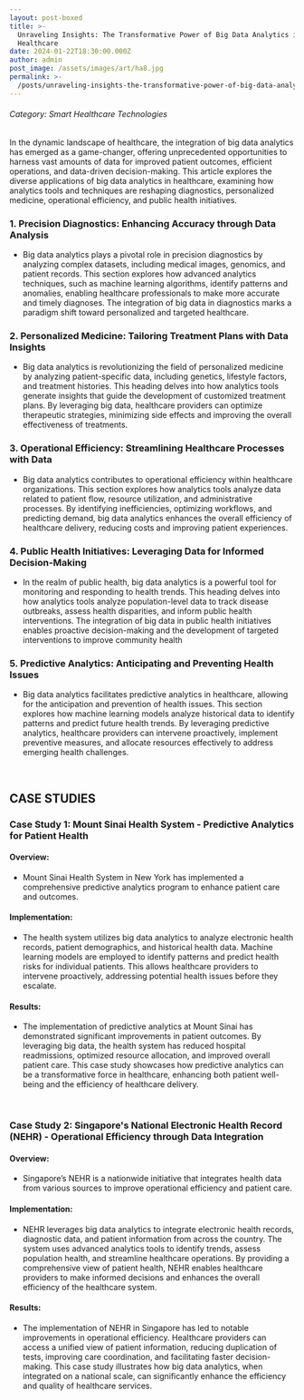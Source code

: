 ```yaml
---
layout: post-boxed
title: >-
  Unraveling Insights: The Transformative Power of Big Data Analytics in
  Healthcare
date: 2024-01-22T18:30:00.000Z
author: admin
post_image: /assets/images/art/ha8.jpg
permalink: >-
  /posts/unraveling-insights-the-transformative-power-of-big-data-analytics-in-healthcare
---
```


###### Category: Smart Healthcare Technologies

In the dynamic landscape of healthcare, the integration of big data analytics has emerged as a game-changer, offering unprecedented opportunities to harness vast amounts of data for improved patient outcomes, efficient operations, and data-driven decision-making. This article explores the diverse applications of big data analytics in healthcare, examining how analytics tools and techniques are reshaping diagnostics, personalized medicine, operational efficiency, and public health initiatives.

### 1. Precision Diagnostics: Enhancing Accuracy through Data Analysis

* Big data analytics plays a pivotal role in precision diagnostics by analyzing complex datasets, including medical images, genomics, and patient records. This section explores how advanced analytics techniques, such as machine learning algorithms, identify patterns and anomalies, enabling healthcare professionals to make more accurate and timely diagnoses. The integration of big data in diagnostics marks a paradigm shift toward personalized and targeted healthcare.

### 2. Personalized Medicine: Tailoring Treatment Plans with Data Insights

* Big data analytics is revolutionizing the field of personalized medicine by analyzing patient-specific data, including genetics, lifestyle factors, and treatment histories. This heading delves into how analytics tools generate insights that guide the development of customized treatment plans. By leveraging big data, healthcare providers can optimize therapeutic strategies, minimizing side effects and improving the overall effectiveness of treatments.

### 3. Operational Efficiency: Streamlining Healthcare Processes with Data

* Big data analytics contributes to operational efficiency within healthcare organizations. This section explores how analytics tools analyze data related to patient flow, resource utilization, and administrative processes. By identifying inefficiencies, optimizing workflows, and predicting demand, big data analytics enhances the overall efficiency of healthcare delivery, reducing costs and improving patient experiences.

### 4. Public Health Initiatives: Leveraging Data for Informed Decision-Making

* In the realm of public health, big data analytics is a powerful tool for monitoring and responding to health trends. This heading delves into how analytics tools analyze population-level data to track disease outbreaks, assess health disparities, and inform public health interventions. The integration of big data in public health initiatives enables proactive decision-making and the development of targeted interventions to improve community health

### 5. Predictive Analytics: Anticipating and Preventing Health Issues

* Big data analytics facilitates predictive analytics in healthcare, allowing for the anticipation and prevention of health issues. This section explores how machine learning models analyze historical data to identify patterns and predict future health trends. By leveraging predictive analytics, healthcare providers can intervene proactively, implement preventive measures, and allocate resources effectively to address emerging health challenges.

<br>

## CASE STUDIES

### Case Study 1: Mount Sinai Health System - Predictive Analytics for Patient Health

#### Overview:

* Mount Sinai Health System in New York has implemented a comprehensive predictive analytics program to enhance patient care and outcomes.

#### Implementation:

* The health system utilizes big data analytics to analyze electronic health records, patient demographics, and historical health data. Machine learning models are employed to identify patterns and predict health risks for individual patients. This allows healthcare providers to intervene proactively, addressing potential health issues before they escalate.

#### Results:

* The implementation of predictive analytics at Mount Sinai has demonstrated significant improvements in patient outcomes. By leveraging big data, the health system has reduced hospital readmissions, optimized resource allocation, and improved overall patient care. This case study showcases how predictive analytics can be a transformative force in healthcare, enhancing both patient well-being and the efficiency of healthcare delivery.

<br>

### Case Study 2: Singapore's National Electronic Health Record (NEHR) - Operational Efficiency through Data Integration

#### Overview:

* Singapore’s NEHR is a nationwide initiative that integrates health data from various sources to improve operational efficiency and patient care.

#### Implementation:

* NEHR leverages big data analytics to integrate electronic health records, diagnostic data, and patient information from across the country. The system uses advanced analytics tools to identify trends, assess population health, and streamline healthcare operations. By providing a comprehensive view of patient health, NEHR enables healthcare providers to make informed decisions and enhances the overall efficiency of the healthcare system.

#### Results:

* The implementation of NEHR in Singapore has led to notable improvements in operational efficiency. Healthcare providers can access a unified view of patient information, reducing duplication of tests, improving care coordination, and facilitating faster decision-making. This case study illustrates how big data analytics, when integrated on a national scale, can significantly enhance the efficiency and quality of healthcare services.
